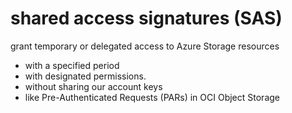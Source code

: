 # shared access signatures (SAS)
grant temporary or delegated access to Azure Storage resources
- with a specified period
- with designated permissions.
- without sharing our account keys
- like Pre-Authenticated Requests (PARs) in OCI Object Storage
